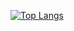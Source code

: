 [![Top Langs](https://github-readme-stats.vercel.app/api/top-langs/?username=&theme=vue-dark&show_icons=true&layout=compact)](https://github.com/mo-ri-regen/github-readme-stats)
